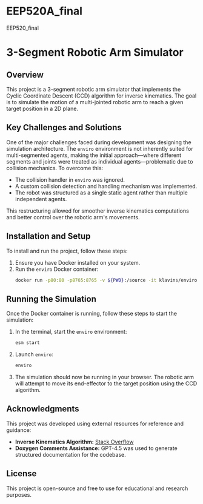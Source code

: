 # EEP520A_final
EEP520_final

# 3-Segment Robotic Arm Simulator

## Overview
This project is a 3-segment robotic arm simulator that implements the Cyclic Coordinate Descent (CCD) algorithm for inverse kinematics. The goal is to simulate the motion of a multi-jointed robotic arm to reach a given target position in a 2D plane.

## Key Challenges and Solutions
One of the major challenges faced during development was designing the simulation architecture. The `enviro` environment is not inherently suited for multi-segmented agents, making the initial approach—where different segments and joints were treated as individual agents—problematic due to collision mechanics. To overcome this:
- The collision handler in `enviro` was ignored.
- A custom collision detection and handling mechanism was implemented.
- The robot was structured as a single static agent rather than multiple independent agents.

This restructuring allowed for smoother inverse kinematics computations and better control over the robotic arm's movements.

## Installation and Setup
To install and run the project, follow these steps:

1. Ensure you have Docker installed on your system.
2. Run the `enviro` Docker container:
   ```sh
   docker run -p80:80 -p8765:8765 -v ${PWD}:/source -it klavins/enviro:v1.61 bash
   ```

## Running the Simulation
Once the Docker container is running, follow these steps to start the simulation:

1. In the terminal, start the `enviro` environment:
   ```sh
   esm start
   ```
2. Launch `enviro`:
   ```sh
   enviro
   ```
3. The simulation should now be running in your browser. The robotic arm will attempt to move its end-effector to the target position using the CCD algorithm.

## Acknowledgments
This project was developed using external resources for reference and guidance:
- **Inverse Kinematics Algorithm:** [Stack Overflow](https://stackoverflow.com/questions/24095107/working-of-ccd-algorithm-for-inverse-kinematics)
- **Doxygen Comments Assistance:** GPT-4.5 was used to generate structured documentation for the codebase.

## License
This project is open-source and free to use for educational and research purposes.

